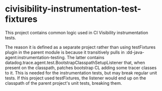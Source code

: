 # civisibility-instrumentation-test-fixtures

This project contains common logic used in CI Visibility instrumentation tests.

The reason it is defined as a separate project rather than using testFixtures plugin in the parent module is because it
transitively pulls in :dd-java-agent:instrumentation-testing.
The latter contains datadog.trace.agent.test.BootstrapClasspathSetupListener that, when present on the classpath,
patches bootstrap CL adding some tracer classes to it.
This is needed for the instrumentation tests, but may break regular unit tests.
If this project used testFixtures, the listener would end up on the classpath of the parent project's unit tests, breaking them.
